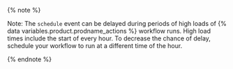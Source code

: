 {% note %}

Note: The `schedule` event can be delayed during periods of high loads of {% data variables.product.prodname_actions %} workflow runs. High load times include the start of every hour. To decrease the chance of delay, schedule your workflow to run at a different time of the hour.

{% endnote %}
